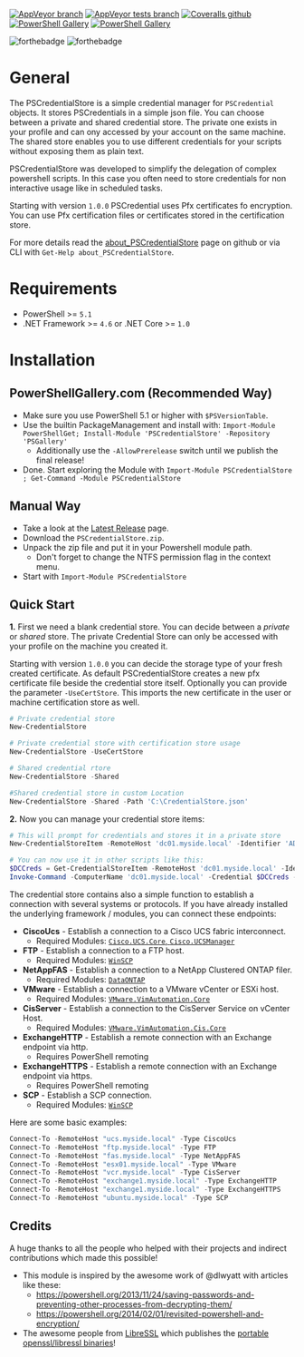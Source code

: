 [![AppVeyor branch](https://img.shields.io/appveyor/ci/OCram85/PSCredentialStore/master.svg?style=plastic "Master Banch Build Status")](https://ci.appveyor.com/project/OCram85/pscredentialstore/branch/master)
[![AppVeyor tests branch](https://img.shields.io/appveyor/tests/OCram85/PSCredentialStore/master.svg?style=plastic "Pester Tests Results")](https://ci.appveyor.com/project/OCram85/pscredentialstore/branch/master/tests)
[![Coveralls github](https://img.shields.io/coveralls/github/OCram85/PSCredentialStore.svg?style=plastic "Coveralls.io Coverage Report")](https://coveralls.io/github/OCram85/PSCredentialStore?branch=master)
[![PowerShell Gallery](https://img.shields.io/powershellgallery/v/PSCredentialStore.svg?style=plastic "PowershellGallery Published Version")](https://www.powershellgallery.com/packages/PSCredentialStore)
[![PowerShell Gallery](https://img.shields.io/powershellgallery/dt/PSCredentialStore.svg?style=plastic "PowershellGallery Downloads")](https://www.powershellgallery.com/packages/PSCredentialStore)

![forthebadge](http://forthebadge.com/images/badges/built-with-love.svg)
![forthebadge](http://forthebadge.com/images/badges/for-you.svg)

General
=======

The PSCredentialStore is a simple credential manager for `PSCredential` objects. It stores PSCredentials in a simple json
file. You can choose between a private and shared credential store. The private one exists in your profile and can
ony accessed by your account on the same machine. The shared store enables you to use different credentials for your
scripts without exposing them as plain text.

PSCredentialStore was developed to simplify the delegation of complex powershell scripts. In this case you often
need to store credentials for non interactive usage like in scheduled tasks.

Starting with version `1.0.0` PSCredential uses Pfx certificates fo encryption. You can use Pfx certification files
or certificates stored in the certification store.

For more details read the [about_PSCredentialStore](/docs/about_PSCredentialStore.md) page on github or via CLI with
`Get-Help about_PSCredentialStore`.

Requirements
============

- PowerShell >= `5.1`
- .NET Framework >= `4.6` or .NET Core >= `1.0`

Installation
============

PowerShellGallery.com (Recommended Way)
---------------------------------------

* Make sure you use PowerShell 5.1 or higher with `$PSVersionTable`.
* Use the builtin PackageManagement and install with: `Import-Module PowerShellGet; Install-Module 'PSCredentialStore' -Repository 'PSGallery'`
  * Additionally use the `-AllowPrerelease` switch until we publish the final release!
* Done. Start exploring the Module with `Import-Module PSCredentialStore ; Get-Command -Module PSCredentialStore`

Manual Way
----------

* Take a look at the [Latest Release](https://github.com/OCram85/PSCredentialStore/releases/latest) page.
* Download the `PSCredentialStore.zip`.
* Unpack the zip file and put it in your Powershell module path.
  * Don't forget to change the NTFS permission flag in the context menu.
* Start with `Import-Module PSCredentialStore`

Quick Start
-----------

**1.** First we need a blank credential store. You can decide between a *private* or *shared* store. The private
Credential Store can only be accessed with your profile on the machine you created it.

Starting with version `1.0.0` you can decide the storage type of your fresh created certificate. As default
PSCredentialStore creates a new pfx certificate file beside the credential store itself. Optionally you can provide
the parameter `-UseCertStore`. This imports the new certificate in the user or machine certification store as well.

```powershell
# Private credential store
New-CredentialStore

# Private credential store with certification store usage
New-CredentialStore -UseCertStore

# Shared credential rtore
New-CredentialStore -Shared

#Shared credential store in custom Location
New-CredentialStore -Shared -Path 'C:\CredentialStore.json'
```

**2.** Now you can manage your credential store items:
```powershell
# This will prompt for credentials and stores it in a private store
New-CredentialStoreItem -RemoteHost 'dc01.myside.local' -Identifier 'AD'

# You can now use it in other scripts like this:
$DCCreds = Get-CredentialStoreItem -RemoteHost 'dc01.myside.local' -Identifier 'AD'
Invoke-Command -ComputerName 'dc01.myside.local' -Credential $DCCreds -ScripBlock {Get-Process}
```

The credential store contains also a simple function to establish a connection with several systems or protocols.
If you have already installed the underlying framework / modules, you can connect these endpoints:

* **CiscoUcs** - Establish a connection to a Cisco UCS fabric interconnect.
  * Required Modules: [`Cisco.UCS.Core`, `Cisco.UCSManager`](https://software.cisco.com/download/release.html?i=!y&mdfid=286305108&softwareid=284574017&release=2.1.1)
* **FTP** - Establish a connection to a FTP host.
  * Required Modules: [`WinSCP`](https://www.powershellgallery.com/packages/WinSCP)
* **NetAppFAS** - Establish a connection to a NetApp Clustered ONTAP filer.
  * Required Modules: [`DataONTAP`](http://mysupport.netapp.com/tools/info/ECMLP2310788I.html?productID=61926)
* **VMware** - Establish a connection to a VMware vCenter or ESXi host.
  * Required Modules: [`VMware.VimAutomation.Core`](https://www.powershellgallery.com/packages/VMware.PowerCLI)
* **CisServer** - Establish a connection to the CisServer Service on vCenter Host.
  * Required Modules: [`VMware.VimAutomation.Cis.Core`](https://www.powershellgallery.com/packages/VMware.PowerCLI)
* **ExchangeHTTP** - Establish a remote connection with an Exchange endpoint via http.
  * Requires PowerShell remoting
* **ExchangeHTTPS** - Establish a remote connection with an Exchange endpoint via https.
  * Requires PowerShell remoting
* **SCP** - Establish a SCP connection.
  * Required Modules: [`WinSCP`](https://www.powershellgallery.com/packages/WinSCP)

Here are some basic examples:

```powershell
Connect-To -RemoteHost "ucs.myside.local" -Type CiscoUcs
Connect-To -RemoteHost "ftp.myside.local" -Type FTP
Connect-To -RemoteHost "fas.myside.local" -Type NetAppFAS
Connect-To -RemoteHost "esx01.myside.local" -Type VMware
Connect-To -RemoteHost "vcr.myside.local" -Type CisServer
Connect-To -RemoteHost "exchange1.myside.local" -Type ExchangeHTTP
Connect-To -RemoteHost "exchange1.myside.local" -Type ExchangeHTTPS
Connect-To -RemoteHost "ubuntu.myside.local" -Type SCP
```

Credits
-------

A huge thanks to all the people who helped with their projects and indirect contributions which made this possible!

- This module is inspired by the awesome work of @dlwyatt with articles like these:
  - https://powershell.org/2013/11/24/saving-passwords-and-preventing-other-processes-from-decrypting-them/
  - https://powershell.org/2014/02/01/revisited-powershell-and-encryption/
- The awesome people from [LibreSSL](http://www.libressl.org/) which publishes the [portable openssl/libressl binaries](https://github.com/libressl-portable/portable)!
